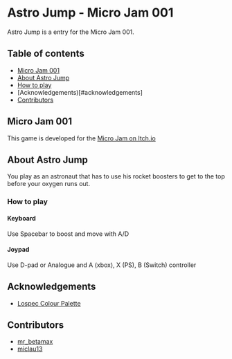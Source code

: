 # Astro Jump - Micro Jam 001

Astro Jump is a entry for the Micro Jam 001. 

## Table of contents

- [Micro Jam 001](#micro-jam-001)
- [About Astro Jump](#about-astro-jump)
- [How to play](#how-to-play)
- [Acknowledgements)[#acknowledgements]
- [Contributors](#contributors)

## Micro Jam 001

This game is developed for the [Micro Jam on Itch.io](https://itch.io/jam/micro-jam-1-scifi)

## About Astro Jump 

You play as an astronaut that has to use his rocket boosters to get to the top before your oxygen runs out. 

### How to play

#### Keyboard

Use Spacebar to boost and move with A/D

#### Joypad

Use D-pad or Analogue and A (xbox), X (PS), B (Switch) controller

## Acknowledgements

- [Lospec Colour Palette](https://lospec.com/palette-list/dreamful-space)

## Contributors

- [mr_betamax](@dewald-els)
- [miclau13](@miclau13)
